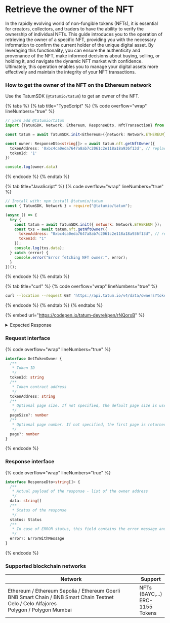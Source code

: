 # Retrieve the owner of the NFT

In the rapidly evolving world of non-fungible tokens (NFTs), it is essential for creators, collectors, and traders to have the ability to verify the ownership of individual NFTs. This guide introduces you to the operation of retrieving the owner of a specific NFT, providing you with the necessary information to confirm the current holder of the unique digital asset. By leveraging this functionality, you can ensure the authenticity and provenance of the NFT, make informed decisions about buying, selling, or holding it, and navigate the dynamic NFT market with confidence. Ultimately, this operation enables you to manage your digital assets more effectively and maintain the integrity of your NFT transactions.

### How to get the owner of the NFT on the Ethereum network

Use the TatumSDK (`@tatumio/tatum`) to get an owner of the NFT.

{% tabs %}
{% tab title="TypeScript" %}
{% code overflow="wrap" lineNumbers="true" %}
```typescript
// yarn add @tatumio/tatum
import {TatumSDK, Network, Ethereum, ResponseDto, NftTransaction} from '@tatumio/tatum'

const tatum = await TatumSDK.init<Ethereum>({network: Network.ETHEREUM})

const owner: ResponseDto<string[]> = await tatum.nft.getNftOwner({
  tokenAddress: '0xbc4ca0eda7647a8ab7c2061c2e118a18a936f13d', // replace with your collection
  tokenId: '1'
})

console.log(owner.data)
```
{% endcode %}
{% endtab %}

{% tab title="JavaScript" %}
{% code overflow="wrap" lineNumbers="true" %}
```javascript
// Install with: npm install @tatumio/tatum
const { TatumSDK, Network } = require("@tatumio/tatum");

(async () => {
  try {
    const tatum = await TatumSDK.init({ network: Network.ETHEREUM });
    const txs = await tatum.nft.getNftOwner({
      tokenAddress: "0xbc4ca0eda7647a8ab7c2061c2e118a18a936f13d", // replace with your collection
      tokenId: "1"
    });
    console.log(txs.data);
  } catch (error) {
    console.error("Error fetching NFT owner:", error);
  }
})();
```
{% endcode %}
{% endtab %}

{% tab title="curl" %}
{% code overflow="wrap" lineNumbers="true" %}
```bash
curl --location --request GET 'https://api.tatum.io/v4/data/owners?tokenAddress=0xbc4ca0eda7647a8ab7c2061c2e118a18a936f13d&tokenId=1&chain=ethereum'
```
{% endcode %}
{% endtab %}
{% endtabs %}

{% embed url="https://codepen.io/tatum-devrel/pen/rNQorxB" %}

<details>

<summary>Expected Response</summary>

```json5
[
 "0x46efbaedc92067e6d60e84ed6395099723252496"
]
```

</details>

### Request interface

{% code overflow="wrap" lineNumbers="true" %}
```typescript
interface GetTokenOwner {
  /**
   * Token ID
   */
  tokenId: string
  /**
   * Token contract address
   */
  tokenAddress: string
  /**
   * Optional page size. If not specified, the default page size is used, which is 10.
   */
  pageSize?: number
  /**
   * Optional page number. If not specified, the first page is returned.
   */
  page?: number
}
```
{% endcode %}

### Response interface

{% code overflow="wrap" lineNumbers="true" %}
```typescript
interface ResponseDto<string[]> {
  /**
   * Actual payload of the response - list of the owner address
   */
  data: string[]
  /**
   * Status of the response
   */
  status: Status
  /**
   * In case of ERROR status, this field contains the error message and detailed description
   */
  error?: ErrorWithMessage
}
```
{% endcode %}

### Supported blockchain networks

<table><thead><tr><th width="417">Network</th><th>Support</th></tr></thead><tbody><tr><td>Ethereum / Ethereum Sepolia / Ethereum Goerli<br>BNB Smart Chain / BNB Smart Chain Testnet<br>Celo / Celo Alfajores<br>Polygon / Polygon Mumbai</td><td>NFTs (BAYC,...)<br>ERC-1155 Tokens</td></tr></tbody></table>

